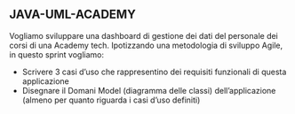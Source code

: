 ## JAVA-UML-ACADEMY

Vogliamo sviluppare una dashboard di gestione dei dati del personale dei corsi di una Academy tech.
Ipotizzando una metodologia di sviluppo Agile, in questo sprint vogliamo:
- Scrivere 3 casi d’uso che rappresentino dei requisiti funzionali di questa applicazione
- Disegnare il Domani Model (diagramma delle classi) dell’applicazione (almeno per quanto riguarda i casi d’uso definiti)
